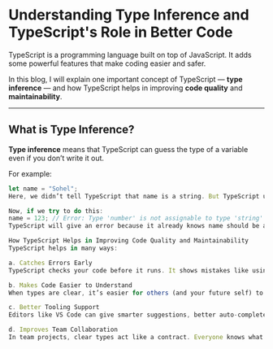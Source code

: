 # Understanding Type Inference and TypeScript's Role in Better Code

TypeScript is a programming language built on top of JavaScript. It adds some powerful features that make coding easier and safer.

In this blog, I will explain one important concept of TypeScript — **type inference** — and how TypeScript helps in improving **code quality** and **maintainability**.

---

## What is Type Inference?

**Type inference** means that TypeScript can guess the type of a variable even if you don’t write it out.

For example:

```ts
let name = "Sohel";
Here, we didn’t tell TypeScript that name is a string. But TypeScript understands it automatically because we assigned a string value. So it infers the type.

Now, if we try to do this:
name = 123; // Error: Type 'number' is not assignable to type 'string'
TypeScript will give an error because it already knows name should be a string.

How TypeScript Helps in Improving Code Quality and Maintainability
TypeScript helps in many ways:

a. Catches Errors Early
TypeScript checks your code before it runs. It shows mistakes like using a string where a number is expected. This helps avoid bugs in your project.

b. Makes Code Easier to Understand
When types are clear, it’s easier for others (and your future self) to understand what each part of the code is supposed to do.

c. Better Tooling Support
Editors like VS Code can give smarter suggestions, better auto-complete, and helpful error messages when you use TypeScript.

d. Improves Team Collaboration
In team projects, clear types act like a contract. Everyone knows what kind of data to expect and send. This reduces confusion and miscommunication.